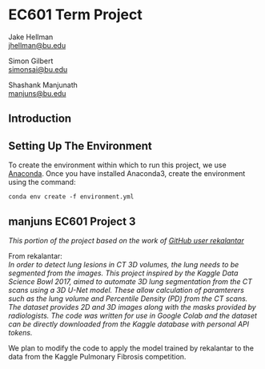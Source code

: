 # EC601 Term Project

Jake Hellman  
jhellman@bu.edu  


Simon Gilbert  
simonsai@bu.edu  


Shashank Manjunath  
manjuns@bu.edu  


## Introduction

## Setting Up The Environment

To create the environment within which to run this project, we use [Anaconda](https://docs.anaconda.com/anaconda/). Once
you have installed Anaconda3, create the environment using the command:

```
conda env create -f environment.yml
```

## manjuns EC601 Project 3

*This portion of the project based on the work of [GitHub user
rekalantar](https://github.com/rekalantar/CT_lung_3D_segmentation)*

From rekalantar:  
*In order to detect lung lesions in CT 3D volumes, the lung needs to be segmented from the images. This project inspired
by the Kaggle Data Science Bowl 2017, aimed to automate 3D lung segmentation from the CT scans using a 3D U-Net model.
These allow calculation of paramterers such as the lung volume and Percentile Density (PD) from the CT scans. The
dataset provides 2D and 3D images along with the masks provided by radiologists. The code was written for use in Google
Colab and the dataset can be directly downloaded from the Kaggle database with personal API tokens.*

We plan to modify the code to apply the model trained by rekalantar to the data from the Kaggle Pulmonary Fibrosis
competition.

